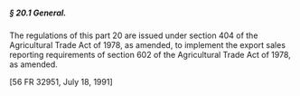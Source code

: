 ##### § 20.1 General. #####

The regulations of this part 20 are issued under section 404 of the Agricultural Trade Act of 1978, as amended, to implement the export sales reporting requirements of section 602 of the Agricultural Trade Act of 1978, as amended.

[56 FR 32951, July 18, 1991]